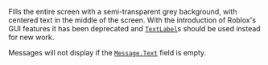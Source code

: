 Fills the entire screen with a semi-transparent grey background, with centered
text in the middle of the screen. With the introduction of Roblox's GUI
features it has been deprecated and [`TextLabel`](https://create.roblox.com/docs/reference/engine/classes/TextLabel)s should be used instead
for new work.

Messages will not display if the [`Message.Text`](https://create.roblox.com/docs/reference/engine/classes/Message#Text) field is empty.